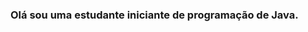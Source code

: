 ### Olá sou uma estudante iniciante de programação de Java. 



<!--
**iancaTino/iancaTino** is a ✨ _special_ ✨ repository because its `README.md` (this file) appears on your GitHub profile.

